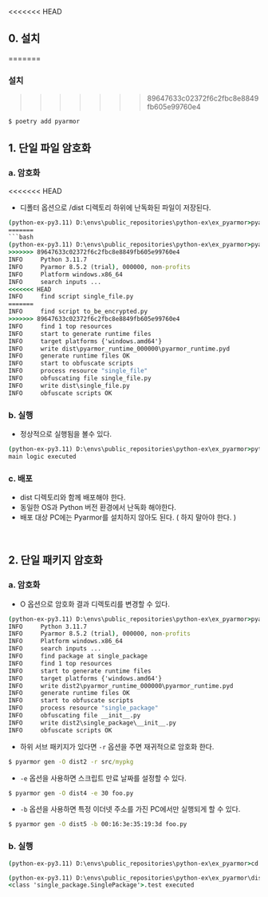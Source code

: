 <<<<<<< HEAD
## 0. 설치
=======
### 설치
>>>>>>> 89647633c02372f6c2fbc8e8849fb605e99760e4
```bash
$ poetry add pyarmor
```


## 1. 단일 파일 암호화

### a. 암호화
<<<<<<< HEAD
- 디폴터 옵션으로 /dist 디렉토리 하위에 난독화된 파일이 저장된다.
```cmd
(python-ex-py3.11) D:\envs\public_repositories\python-ex\ex_pyarmor>pyarmor gen single_file.py
=======
```bash
(python-ex-py3.11) D:\envs\public_repositories\python-ex\ex_pyarmor>pyarmor gen to_be_encrypted.py
>>>>>>> 89647633c02372f6c2fbc8e8849fb605e99760e4
INFO     Python 3.11.7
INFO     Pyarmor 8.5.2 (trial), 000000, non-profits
INFO     Platform windows.x86_64
INFO     search inputs ...
<<<<<<< HEAD
INFO     find script single_file.py
=======
INFO     find script to_be_encrypted.py
>>>>>>> 89647633c02372f6c2fbc8e8849fb605e99760e4
INFO     find 1 top resources
INFO     start to generate runtime files
INFO     target platforms {'windows.amd64'}
INFO     write dist\pyarmor_runtime_000000\pyarmor_runtime.pyd
INFO     generate runtime files OK
INFO     start to obfuscate scripts
INFO     process resource "single_file"
INFO     obfuscating file single_file.py
INFO     write dist\single_file.py
INFO     obfuscate scripts OK
```

### b. 실행
- 정상적으로 실행됨을 볼수 있다.
```cmd
(python-ex-py3.11) D:\envs\public_repositories\python-ex\ex_pyarmor>python ./dist/single_file.py
main logic executed
```

### c. 배포
- dist 디렉토리와 함께 배포해야 한다.
- 동일한 OS과 Python 버전 환경에서 난독화 해야한다.
- 배포 대상 PC에는 Pyarmor를 설치하지 않아도 된다. ( 하지 말아야 한다. )

<br>

## 2. 단일 패키지 암호화

### a. 암호화
- O 옵션으로 암호화 결과 디렉토리를 변경할 수 있다.
```cmd
(python-ex-py3.11) D:\envs\public_repositories\python-ex\ex_pyarmor>pyarmor gen -O dist2 single_package
INFO     Python 3.11.7
INFO     Pyarmor 8.5.2 (trial), 000000, non-profits
INFO     Platform windows.x86_64
INFO     search inputs ...
INFO     find package at single_package
INFO     find 1 top resources
INFO     start to generate runtime files
INFO     target platforms {'windows.amd64'}
INFO     write dist2\pyarmor_runtime_000000\pyarmor_runtime.pyd
INFO     generate runtime files OK
INFO     start to obfuscate scripts
INFO     process resource "single_package"
INFO     obfuscating file __init__.py
INFO     write dist2\single_package\__init__.py
INFO     obfuscate scripts OK
```
- 하위 서브 패키지가 있다면 `-r` 옵션을 주면 재귀적으로 암호화 한다.
```cmd
$ pyarmor gen -O dist2 -r src/mypkg
```

- `-e` 옵션을 사용하면 스크립트 만료 날짜를 설정할 수 있다.
```cmd
$ pyarmor gen -O dist4 -e 30 foo.py
```

- `-b` 옵션을 사용하면 특정 이더넷 주소를 가진 PC에서만 실행되게 할 수 있다.
```cmd
$ pyarmor gen -O dist5 -b 00:16:3e:35:19:3d foo.py
```


### b. 실행

```cmd
(python-ex-py3.11) D:\envs\public_repositories\python-ex\ex_pyarmor>cd dist2

(python-ex-py3.11) D:\envs\public_repositories\python-ex\ex_pyarmor\dist2>python -c "from single_package import SinglePackage; SinglePackage().test()"
<class 'single_package.SinglePackage'>.test executed
```
